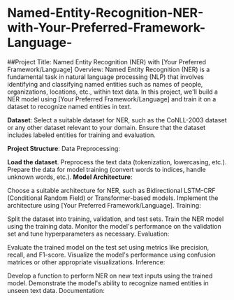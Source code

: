 # Named-Entity-Recognition-NER-with-Your-Preferred-Framework-Language-

##Project Title: Named Entity Recognition (NER) with [Your Preferred Framework/Language]
Overview:
Named Entity Recognition (NER) is a fundamental task in natural language processing (NLP) that involves identifying and classifying named entities such as names of people, organizations, locations, etc., within text data. In this project, we'll build a NER model using [Your Preferred Framework/Language] and train it on a dataset to recognize named entities in text.

**Dataset**:
Select a suitable dataset for NER, such as the CoNLL-2003 dataset or any other dataset relevant to your domain. Ensure that the dataset includes labeled entities for training and evaluation.

**Project Structure**:
Data Preprocessing:

**Load the dataset**.
Preprocess the text data (tokenization, lowercasing, etc.).
Prepare the data for model training (convert words to indices, handle unknown words, etc.).
**Model Architecture**:

Choose a suitable architecture for NER, such as Bidirectional LSTM-CRF (Conditional Random Field) or Transformer-based models.
Implement the architecture using [Your Preferred Framework/Language].
Training:

Split the dataset into training, validation, and test sets.
Train the NER model using the training data.
Monitor the model's performance on the validation set and tune hyperparameters as necessary.
Evaluation:

Evaluate the trained model on the test set using metrics like precision, recall, and F1-score.
Visualize the model's performance using confusion matrices or other appropriate visualizations.
Inference:

Develop a function to perform NER on new text inputs using the trained model.
Demonstrate the model's ability to recognize named entities in unseen text data.
Documentation:



